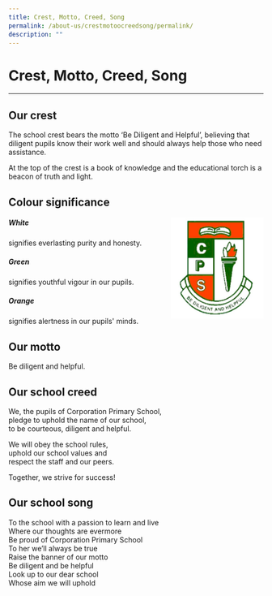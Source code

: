 ```yaml
---
title: Crest, Motto, Creed, Song
permalink: /about-us/crestmotoocreedsong/permalink/
description: ""
---
```

Crest, Motto, Creed, Song
=========================

  

---

Our crest
---------

The school crest bears the motto ‘Be Diligent and Helpful’, believing that diligent pupils know their work well and should always help those who need assistance.

  

At the top of the crest is a book of knowledge and the educational torch is a beacon of truth and light.

Colour significance
-------------------
<img src="/images/CPS Crest.jpg" style="width:183px;height:200px;margin-left:15px;" align = "right">

##### White

signifies everlasting purity and honesty.


##### Green

signifies youthful vigour in our pupils.

  

##### Orange

signifies alertness in our pupils' minds.

Our motto
---------

Be diligent and helpful.

  

  

Our school creed
----------------

We, the pupils of Corporation Primary School,  
pledge to uphold the name of our school,     
to be courteous, diligent and helpful.  

  

We will obey the school rules,     
uphold our school values and     
respect the staff and our peers.  

  

Together, we strive for success!  

  

  

Our school song
---------------

To the school with a passion to learn and live   
Where our thoughts are evermore    
Be proud of Corporation Primary School    
To her we’ll always be true   
Raise the banner of our motto   
Be diligent and be helpful   
Look up to our dear school   
Whose aim we will uphold